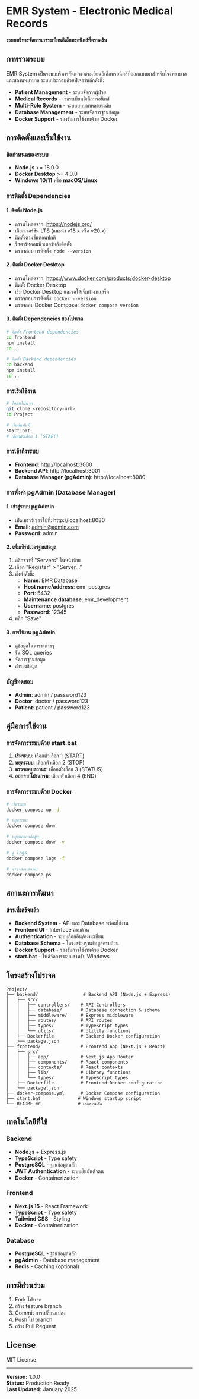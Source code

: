 # EMR System - Electronic Medical Records

**ระบบบริหารจัดการเวชระเบียนอิเล็กทรอนิกส์ที่ครบครัน**

## ภาพรวมระบบ

EMR System เป็นระบบบริหารจัดการเวชระเบียนอิเล็กทรอนิกส์ที่ออกแบบมาสำหรับโรงพยาบาลและสถานพยาบาล ระบบประกอบด้วยฟีเจอร์หลักดังนี้:

- **Patient Management** - ระบบจัดการผู้ป่วย
- **Medical Records** - เวชระเบียนอิเล็กทรอนิกส์
- **Multi-Role System** - ระบบบทบาทหลายระดับ
- **Database Management** - ระบบจัดการฐานข้อมูล
- **Docker Support** - รองรับการใช้งานด้วย Docker

## การติดตั้งและเริ่มใช้งาน

### ข้อกำหนดของระบบ
- **Node.js** >= 18.0.0
- **Docker Desktop** >= 4.0.0
- **Windows 10/11** หรือ **macOS/Linux**

### การติดตั้ง Dependencies

#### 1. ติดตั้ง Node.js
- ดาวน์โหลดจาก: https://nodejs.org/
- เลือกเวอร์ชัน LTS (แนะนำ v18.x หรือ v20.x)
- ติดตั้งตามขั้นตอนปกติ
- รีสตาร์ทคอมพิวเตอร์หลังติดตั้ง
- ตรวจสอบการติดตั้ง: `node --version`

#### 2. ติดตั้ง Docker Desktop
- ดาวน์โหลดจาก: https://www.docker.com/products/docker-desktop
- ติดตั้ง Docker Desktop
- เริ่ม Docker Desktop และรอให้เริ่มทำงานเสร็จ
- ตรวจสอบการติดตั้ง: `docker --version`
- ตรวจสอบ Docker Compose: `docker compose version`

#### 3. ติดตั้ง Dependencies ของโปรเจค
```bash
# ติดตั้ง Frontend dependencies
cd frontend
npm install
cd ..

# ติดตั้ง Backend dependencies
cd backend
npm install
cd ..
```

### การเริ่มใช้งาน
```bash
# โคลนโปรเจก
git clone <repository-url>
cd Project

# เริ่มต้นทันที
start.bat
# เลือกตัวเลือก 1 (START)
```

### การเข้าถึงระบบ
- **Frontend**: http://localhost:3000
- **Backend API**: http://localhost:3001
- **Database Manager (pgAdmin)**: http://localhost:8080

### การตั้งค่า pgAdmin (Database Manager)

#### 1. เข้าสู่ระบบ pgAdmin
- เปิดเบราว์เซอร์ไปที่: http://localhost:8080
- **Email**: admin@admin.com
- **Password**: admin

#### 2. เพิ่มเซิร์ฟเวอร์ฐานข้อมูล
1. คลิกขวาที่ "Servers" ในหน้าซ้าย
2. เลือก "Register" > "Server..."
3. ตั้งค่าดังนี้:
   - **Name**: EMR Database
   - **Host name/address**: emr_postgres
   - **Port**: 5432
   - **Maintenance database**: emr_development
   - **Username**: postgres
   - **Password**: 12345
4. คลิก "Save"

#### 3. การใช้งาน pgAdmin
- ดูข้อมูลในตารางต่างๆ
- รัน SQL queries
- จัดการฐานข้อมูล
- สำรองข้อมูล

### บัญชีทดสอบ
- **Admin**: admin / password123
- **Doctor**: doctor / password123
- **Patient**: patient / password123

## คู่มือการใช้งาน

### การจัดการระบบด้วย start.bat
1. **เริ่มระบบ**: เลือกตัวเลือก 1 (START)
2. **หยุดระบบ**: เลือกตัวเลือก 2 (STOP)
3. **ตรวจสอบสถานะ**: เลือกตัวเลือก 3 (STATUS)
4. **ออกจากโปรแกรม**: เลือกตัวเลือก 4 (END)

### การจัดการระบบด้วย Docker
```bash
# เริ่มระบบ
docker compose up -d

# หยุดระบบ
docker compose down

# หยุดและลบข้อมูล
docker compose down -v

# ดู logs
docker compose logs -f

# ตรวจสอบสถานะ
docker compose ps
```

## สถานะการพัฒนา

### ส่วนที่เสร็จแล้ว
- **Backend System** - API และ Database พร้อมใช้งาน
- **Frontend UI** - Interface ครบถ้วน
- **Authentication** - ระบบล็อกอิน/ลงทะเบียน
- **Database Schema** - โครงสร้างฐานข้อมูลครบถ้วน
- **Docker Support** - รองรับการใช้งานด้วย Docker
- **start.bat** - ไฟล์จัดการระบบสำหรับ Windows

## โครงสร้างโปรเจค

```
Project/
├── backend/                 # Backend API (Node.js + Express)
│   ├── src/
│   │   ├── controllers/    # API Controllers
│   │   ├── database/       # Database connection & schema
│   │   ├── middleware/     # Express middleware
│   │   ├── routes/         # API routes
│   │   ├── types/          # TypeScript types
│   │   └── utils/          # Utility functions
│   ├── Dockerfile          # Backend Docker configuration
│   └── package.json
├── frontend/               # Frontend App (Next.js + React)
│   ├── src/
│   │   ├── app/            # Next.js App Router
│   │   ├── components/     # React components
│   │   ├── contexts/       # React contexts
│   │   ├── lib/            # Library functions
│   │   └── types/          # TypeScript types
│   ├── Dockerfile          # Frontend Docker configuration
│   └── package.json
├── docker-compose.yml      # Docker Compose configuration
├── start.bat              # Windows startup script
└── README.md              # เอกสารหลัก
```

## เทคโนโลยีที่ใช้

### Backend
- **Node.js** + Express.js
- **TypeScript** - Type safety
- **PostgreSQL** - ฐานข้อมูลหลัก
- **JWT Authentication** - ระบบยืนยันตัวตน
- **Docker** - Containerization

### Frontend
- **Next.js 15** - React Framework
- **TypeScript** - Type safety
- **Tailwind CSS** - Styling
- **Docker** - Containerization

### Database
- **PostgreSQL** - ฐานข้อมูลหลัก
- **pgAdmin** - Database management
- **Redis** - Caching (optional)

## การมีส่วนร่วม

1. Fork โปรเจค
2. สร้าง feature branch
3. Commit การเปลี่ยนแปลง
4. Push ไป branch
5. สร้าง Pull Request

## License

MIT License

---

**Version:** 1.0.0  
**Status:** Production Ready  
**Last Updated:** January 2025
